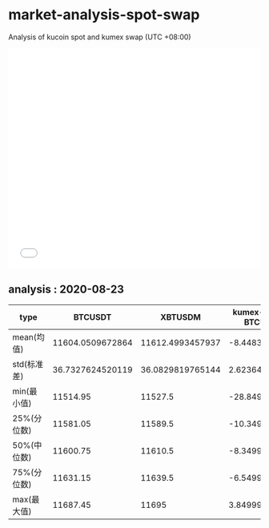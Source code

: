 # market-analysis-spot-swap
Analysis of kucoin spot and kumex swap (UTC +08:00)

<iframe width="100%" height="440" src="./data.html" frameborder="no" border="0" scrolling="no"></iframe>

## analysis : 2020-08-23

type | BTCUSDT | XBTUSDM | kumex-XBTUSDM-BTCUSDT_arb
---|---|---|---
mean(均值) | 11604.0509672864 | 11612.4993457937 | -8.44837850290456
std(标准差) | 36.7327624520119 | 36.0829819765144 | 2.62364400815569
min(最小值) | 11514.95 | 11527.5 | -28.8499999999985
25%(分位数) | 11581.05 | 11589.5 | -10.3499999999985
50%(中位数) | 11600.75 | 11610.5 | -8.34999999999854
75%(分位数) | 11631.15 | 11639.5 | -6.54999999999927
max(最大值) | 11687.45 | 11695 | 3.84999999999855
